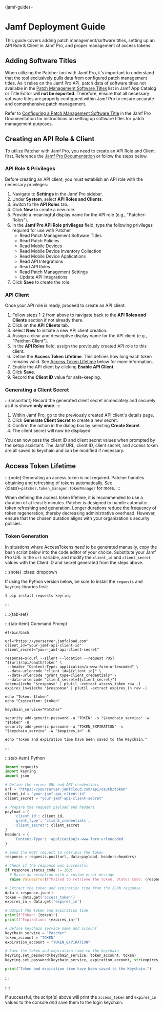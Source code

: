 (jamf-guide)=

# Jamf Deployment Guide

This guide covers adding patch management/software titles, setting up an API Role & Client in Jamf Pro, and proper management of access tokens.

## Adding Software Titles

When utilizing the Patcher tool with Jamf Pro, it's important to understand that the tool exclusively pulls data from configured patch management titles. As it relies on the Jamf Pro API, patch data of software titles not available in the [Patch Management Software Titles](https://learn.jamf.com/en-US/bundle/jamf-app-catalog/page/Patch_Management_Software_Titles.html) list in Jamf App Catalog or Title Editor will **not be exported**. Therefore, ensure that all necessary software titles are properly configured within Jamf Pro to ensure accurate and comprehensive patch management.

Refer to [Configuring a Patch Management Software Title](https://learn.jamf.com/en-US/bundle/jamf-pro-documentation-current/page/Configuring_a_Patch_Management_Software_Title.html) in the Jamf Pro Documentation for instructions on setting up software titles for patch management purposes.

## Creating an API Role & Client

To utilize Patcher with Jamf Pro, you need to create an API Role and Client first. Reference the [Jamf Pro Documentation](https://learn.jamf.com/bundle/jamf-pro-documentation-current/page/API_Roles_and_Clients.html) or follow the steps below.

### API Role & Privileges

Before creating an API client, you must establish an API role with the necessary privileges:

1. Navigate to **Settings** in the Jamf Pro sidebar.
2. Under **System**, select **API Roles and Clients**.
3. Switch to the **API Roles** tab.
4. Click **New** to create a new role.
5. Provide a meaningful display name for the API role (e.g., "Patcher-Roles").
6. In the **Jamf Pro API Role privileges** field, type the following privileges required for use with Patcher
   - Read Patch Management Software Titles
   - Read Patch Policies
   - Read Mobile Devices
   - Read Mobile Device Inventory Collection
   - Read Mobile Device Applications
   - Read API Integrations
   - Read API Roles
   - Read Patch Management Settings
   - Update API Integrations
7. Click **Save** to create the role.

### API Client

Once your API role is ready, proceed to create an API client:

1. Follow steps 1-2 from above to navigate back to the **API Roles and Clients** section if not already there.
2. Click on the **API Clients** tab.
3. Select **New** to initiate a new API client creation.
4. Assign a clear and descriptive display name for the API client (e.g., "Patcher-Client").
5. In the **API Roles** field, assign the previously created API role to this client.
6. Define the **Access Token Lifetime**. This defines how long each token remains valid. See [Access Token Lifetime](#access-token-lifetime) below for more information.
7. Enable the API client by clicking **Enable API Client**.
8. Click **Save**.
9. Record the **Client ID** value for safe-keeping.

### Generating a Client Secret

:::{important}
Record the generated client secret immediately and securely as it is shown **only once**.
:::

1. Within Jamf Pro, go to the previously created API client's details page.
2. Click **Generate Client Secret** to create a new secret.
3. Confirm the action in the dialog box by selecting **Create Secret**.
4. The client secret will now be displayed.

You can now pass the client ID and client secret values when prompted by the setup assistant. The Jamf URL, client ID, client secret, and access token are all saved to keychain and can be modified if necessary.

## Access Token Lifetime

:::{note}
Generating an access token is not required. Patcher handles obtaining and refreshing of tokens automatically. See {class}`~patcher.token_manager.TokenManager` for more.
:::

When defining the access token lifetime, it is recommended to use a duration of at least 5 minutes. Patcher is designed to handle automatic token refreshing and generation. Longer durations reduce the frequency of token regeneration, thereby decreasing administrative overhead. However, ensure that the chosen duration aligns with your organization's security policies.

### Token Generation

In situations where AccessTokens *need* to be generated manually, copy the bash script below into the code editor of your choice. Substitute your Jamf Pro URL in the `url` variable, and modify the `client_id` and `client_secret` values with the Client ID and secret generated from the steps above.

:::{note}
:class: dropdown

If using the Python version below, be sure to install the `requests` and `keyring` libraries first: 
```console
$ pip install requests keyring
```
:::

::::{tab-set}

:::{tab-item} Command Prompt
```shell
#!/bin/bash

url="https://yourserver.jamfcloud.com"
client_id="your-jamf-api-client-id"
client_secret="your-jamf-api-client-secret"

response=$(curl --silent --location --request POST "${url}/api/oauth/token" \
 --header "Content-Type: application/x-www-form-urlencoded" \
 --data-urlencode "client_id=${client_id}" \
 --data-urlencode "grant_type=client_credentials" \
 --data-urlencode "client_secret=${client_secret}")
token=$(echo "$response" | plutil -extract access_token raw -)
expires_in=$(echo "$response" | plutil -extract expires_in raw -)

echo "Token: $token"
echo "Expiration: $token"

keychain_service="Patcher"

security add-generic-password -a "TOKEN" -s "$keychain_service" -w "$token" -U
security add-generic-password -a "TOKEN_EXPIRATION" -s "$keychain_service" -w "$expires_in" -U

echo "Token and expiration time have been saved to the Keychain."
```
:::

:::{tab-item} Python

```python
import requests
import keyring
import json

# Define the server URL and API credentials
url = "https://yourserver.jamfcloud.com/api/oauth/token"
client_id = "your-jamf-api-client-id"
client_secret = "your-jamf-api-client-secret"

# Prepare the request payload and headers
payload = {
    'client_id': client_id,
    'grant_type': 'client_credentials',
    'client_secret': client_secret
}
headers = {
    'Content-Type': 'application/x-www-form-urlencoded'
}

# Send the POST request to retrieve the token
response = requests.post(url, data=payload, headers=headers)

# Check if the response was successful
if response.status_code != 200:
  # Raise an exception with a custom error message
  raise ValueError(f"Failed to retrieve the token. Status Code: {response.status_code}, Message: {response.text}")

# Extract the token and expiration time from the JSON response
data = response.json()
token = data.get('access_token')
expires_in = data.get('expires_in')

# Output the token and expiration time
print(f"Token: {token}")
print(f"Expiration: {expires_in}")

# Define keychain service name and account
keychain_service = "Patcher"
token_account = "TOKEN"
expiration_account = "TOKEN_EXPIRATION"

# Save the token and expiration time to the keychain
keyring.set_password(keychain_service, token_account, token)
keyring.set_password(keychain_service, expiration_account, str(expires_in))

print("Token and expiration time have been saved to the Keychain.")
```
:::

::::

If successful, the script(s) above will print the `access_token` and `expires_in` values to the console *and* save them to the login keychain. 
